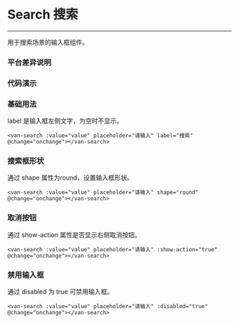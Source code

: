 # Search 搜索
---

用于搜索场景的输入框组件。
### 平台差异说明
<ClientOnly>
<platform-adaptation module="search">
</platform-adaptation>
</ClientOnly>

### 代码演示

### 基础用法
label 是输入框左侧文字，为空时不显示。
```vue
<van-search :value="value" placeholder="请输入" label="搜索" @change="onchange"></van-search>
```

### 搜索框形状
通过 shape 属性为round，设置输入框形状。

```vue
<van-search :value="value" placeholder="请输入" shape="round" @change="onchange"></van-search>
```

### 取消按钮
通过 show-action 属性是否显示右侧取消按钮。

```vue
<van-search :value="value" placeholder="请输入" :show-action="true" @change="onchange"></van-search>
```

### 禁用输入框
通过 disabled 为 true 可禁用输入框。

```vue
<van-search :value="value" placeholder="请输入" :disabled="true" @change="onchange"></van-search>
```


<ClientOnly>
<property-list module="search"></property-list>
</ClientOnly>



<ClientOnly>
<mobile-devices page="pages/components/search/search"></mobile-devices>
</ClientOnly>